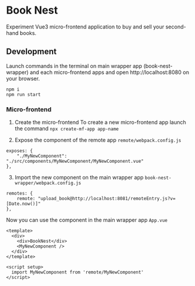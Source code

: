 # Book Nest

Experiment Vue3 micro-frontend application to buy and sell your second-hand books.


## Development
Launch commands in the terminal on main wrapper app (book-nest-wrapper) and each micro-frontend apps and open http://localhost:8080 on your browser.

```
npm i
npm run start
```


### Micro-frontend
1. Create the micro-frontend
To create a new micro-frontend app launch the command
```npx create-mf-app app-name```

2. Expose the component of the remote app
`remote/webpack.config.js`
```
exposes: {
    "./MyNewComponent": "./src/components/MyNewComponent/MyNewComponent.vue"
},
```

3. Import the new component on the main wrapper app
`book-nest-wrapper/webpack.config.js`
```
remotes: {
    remote: "upload_book@http://localhost:8081/remoteEntry.js?v=[Date.now()]"
},
```

Now you can use the component in the main wrapper app
`App.vue`
```
<template>
  <div>
    <div>BookNest</div>
    <MyNewComponent />
  </div>
</template>

<script setup>
  import MyNewComponent from 'remote/MyNewComponent'
</script>
```